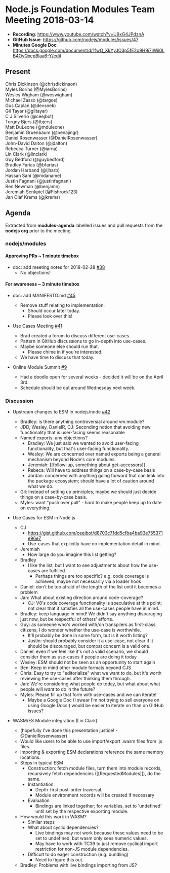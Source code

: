 # Node.js Foundation Modules Team Meeting 2018-03-14

* **Recording**: https://www.youtube.com/watch?v=U9xG4JPdznA  
* **GitHub Issue**: https://github.com/nodejs/modules/issues/47
* **Minutes Google Doc**: https://docs.google.com/document/d/1fwQ_XkYyJO3p5fE2o9H9i7iWii0LB4OyQxepBlaa6-Y/edit

## Present

Chris Dickinson (@chrisdickinson)  
Myles Borins (@MylesBorins)  
Wesley Wigham (@weswigham)  
Michael Zasso (@targos)  
Gus Caplan (@devsnek)  
Gil Tayar (@giltayar)  
C J Silverio (@ceejbot)  
Torgny Bjers (@tbjers)  
Matt DuLeone (@mduleone)  
Benjamin Gruenbaum (@benajingr)  
Daniel Rosenwasser (@DanielRosenwasser)  
John-David Dalton (@jdalton)  
Rebecca Turner (@iarna)  
Lin Clark (@linclark)  
Guy Bedford (@guybedford)  
Bradley Farias (@bfarias)  
Jordan Harband (@ljharb)  
Hassan Sani (@inidaname)  
Justin Fagnani (@justinfagnani)  
Ben Newman (@benjamn)  
Jeremiah Senkpiel (@Fishrock123)  
Jan Olaf Krems (@jkrems)

## Agenda

Extracted from **modules-agenda** labelled issues and pull requests from the **nodejs org** prior to the meeting.


### nodejs/modules

#### Approving PRs ~ 1 minute timebox

* doc: add meeting notes for 2018-02-28 [#38](https://github.com/nodejs/modules/pull/38)
  * No objections!

#### For awareness ~ 3 minute timebox

* doc: add MANIFESTO.md [#45](https://github.com/nodejs/modules/pull/45)
  * Remove stuff relating to implementation.
    * Should occur later today.
    * Please look over this!

* Use Cases Meeting [#41](https://github.com/nodejs/modules/issues/41)
  * Brad created a forum to discuss different use-cases.
  * Pattern in GitHub discussions to go in-depth into use-cases.
  * Maybe someone else should run that.
    * Please chime in if you're interested.
  * We have time to discuss that today.

* Online Module Summit [#9](https://github.com/nodejs/modules/issues/9)
  * Had a doodle open for several weeks - decided it will be on the April 3rd.
  * Schedule should be out around Wednesday next week.

### Discussion

* Upstream changes to ESM in nodejs/node [#42](https://github.com/nodejs/modules/issues/42)
    * Bradley: is there anything controversial around vm.module?
    * JDD, Wesley, DanielR, CJ: Seconding notion that avoiding new functionality that is user-facing seems reasonable
    * Named exports: any objections?
      * Bradley: We just said we wanted to avoid user-facing functionality, but that's user-facing functionality.
      * Wesley: We are concerned over named exports being a general mechanism beyond Node's core modules.
      * Jeremiah: \[\[follow-up, something about get-accessors]]
      * Rebeca: Will have to address things on a case-by-case basis
      * Jordan: concerned with anything going forward that can leak into the package ecosystem; should have a lot of caution around what we do.
  * Gil: Instead of setting up principles, maybe we should just decide things on a case-by-case basis.
  * Myles: want "push over pull" - hard to make people keep up to date on everything.
 
* Use Cases for ESM in Node.js
  * CJ
    * https://gist.github.com/ceejbot/d8703c71dd5cfba4ba93e755371e96e7
    * Use-cases that explicitly have no implementation detail in mind.
  * Jeremiah
    * How large do you imagine this list getting?
  * Bradley
    * I like the list, but I want to see adjustments about how the use-cases are fulfilled.
      * Perhaps things are too specific? e.g. code coverage is achieved, maybe not necessarily via a loader hook
  * Daniel: don't be too afraid of the length of the list until it becomes a problem
  * Jan: What about existing direction around code-coverage?
    * CJ: V8's code coverage functionality is speculative at this point; not clear that it satisfies all the use-cases people have in mind.
  * Bradley: keep language in mind! We didn't say anything disparaging just now, but be respectful of others' efforts.
  * Guy: as someone who's worked with/on transpilers as first-class citizens, I do wonder whether the use-case is worthwhile.
    * It'll probably be done in some form, but is it worth listing?
    * Justin: should probably consider it a use-case, not clear if it should be discouraged, but compat concern is a valid one.
  * Daniel: even if we feel like it's not a valid scenario, we should consider them as use-cases if people are doing it today
  * Wesley: ESM should not be seen as an opportunity to start again
  * Ben: Keep in mind other module formats beyond CJS
  * Chris: Easy to try to "editorialize" what we want to do, but it's worth reviewing the use-cases after thinking them through.
  * Jan: We're considering what people do today, but what about what people will *want* to do in the future?
  * Myles: Please fill up that form with use-cases and we can iterate!
    * Maybe a Google Doc (I swear I'm not trying to sell everyone on using Google Docs!) would be easier to iterate on than on GitHub issues?

* WASM/ES Module integration (Lin Clark)
  * (hopefully I've done this presentation justice! - @DanielRosenwasser)
  * Would like users to be able to use import/export .wasm files from .js files.
  * Importing & exporting ESM declarations reference the same memory locations.
  * Steps in typical ESM
    * Construction: fetch module files, turn them into module records, recursively fetch dependencies (\[\[RequestedModules]]), do the same.
    * Instantiation:
      * Depth-first post-order traversal.
      * Module environment records will be created if necessary
    * Evaluation
      * Bindings are linked together; for variables, set to 'undefined' until set by the respective exporting module.
  * How would this work in WASM?
    * Similar steps
    * What about cyclic dependencies?
      * Live bindings may not work because these values need to be set to undefined, but wasm only sees numeric values.
      * May have to work with TC39 to just remove cyclical import restriction for non-JS module dependencies.
    * Difficult to do eager construction (e.g. bundling)
      * Need to figure this out.
  * Bradley: Problems with live bindings importing from JS?
 
